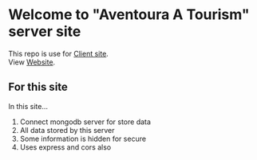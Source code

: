 # Welcome to "Aventoura A Tourism" server site

This repo is use for [Client site](https://github.com/FaiusNahin/Aventoura_A_Tourism_Website).\
View [Website](https://tourism-website-client-side.web.app/).

## For this site

In this site...
1. Connect mongodb server for store data
2. All data stored by this server
3. Some information is hidden for secure
4. Uses express and cors also
